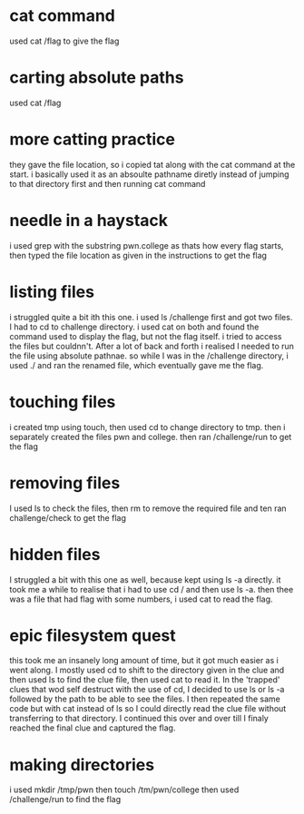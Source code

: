 # cat command 
used cat /flag to give the flag 
# carting absolute paths 
used cat /flag 
# more catting practice 
they gave the file location, so i copied tat along with the cat command at the start. i basically used it as an absoulte pathname diretly instead of jumping to that directory first and then running cat command 
# needle in a haystack 
i used grep with the substring pwn.college as thats how every flag starts, then typed the file location as given in the instructions to get the flag
# listing files 
i struggled quite a bit ith this one. i used ls /challenge first and got two files. I had to cd to challenge directory. i used cat on both and found the command used to display the flag, but not the flag itself. i tried to access the files but couldnn't. After a lot of back and forth i realised I needed to run the file using absolute pathnae. so while I was in the /challenge directory, i used ./ and ran the renamed file, which eventually gave me the flag. 
# touching files 
i created tmp using touch, then used cd to change directory to tmp. then i separately created the files pwn and college. then ran /challenge/run to get the flag 
# removing files 
I used ls to check the files, then rm to remove the required file and ten ran challenge/check to get the flag 
# hidden files 
I struggled a bit with this one as well, because  kept using ls -a directly. it took me a while to realise that i had to use cd / and then use ls -a. then thee was a file that had flag with some numbers, i used cat to read the flag.
# epic filesystem quest 
this took me an insanely long amount of time, but it got much easier as i went along. I mostly used cd to shift to the directory given in the clue and then used ls to find the clue file, then used cat to read it. In the 'trapped' clues that wod self destruct with the use of cd, I decided to use ls or ls -a followed by the path to be able to see the files. I then repeated the same code but with cat instead of ls so I could directly read the clue file without transferring to that directory. I continued this over and over till I finaly reached the final clue and captured the flag. 
# making directories 
i used mkdir /tmp/pwn then touch /tm/pwn/college then used /challenge/run to find the flag 
